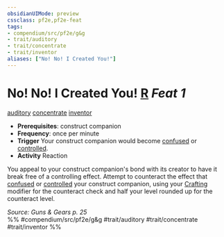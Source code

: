 ```yaml
---
obsidianUIMode: preview
cssclass: pf2e,pf2e-feat
tags:
- compendium/src/pf2e/g&g
- trait/auditory
- trait/concentrate
- trait/inventor
aliases: ["No! No! I Created You!"]
---
```

# No! No! I Created You!  [R](../../Rules/core-rulebook/chapter-9-playing-the-game.md#Actions "Reaction") *Feat 1*  
[auditory](../../Rules/traits/auditory.md)  [concentrate](../../Rules/traits/concentrate.md)  [inventor](../../Rules/traits/inventor-g-g.md)  

- **Prerequisites**: construct companion
- **Frequency**: once per minute
- **Trigger** Your construct companion would become [confused](../../Rules/conditions.md#Confused) or [controlled](../../Rules/conditions.md#Controlled).
- **Activity** Reaction

You appeal to your construct companion's bond with its creator to have it break free of a controlling effect. Attempt to counteract the effect that [confused](../../Rules/conditions.md#Confused) or [controlled](../../Rules/conditions.md#Controlled) your construct companion, using your [Crafting](../skills.md#Crafting) modifier for the counteract check and half your level rounded up for the counteract level.

*Source: Guns & Gears p. 25*  
%% #compendium/src/pf2e/g&g #trait/auditory #trait/concentrate #trait/inventor %%